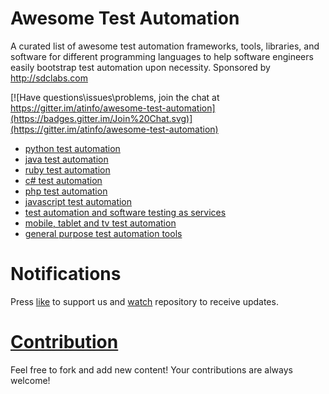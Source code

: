 # Awesome Test Automation

A curated list of awesome test automation frameworks, tools, libraries, and software for different programming languages to help software engineers easily bootstrap test automation upon necessity. Sponsored by http://sdclabs.com

[![Have questions\issues\problems, join the chat at https://gitter.im/atinfo/awesome-test-automation](https://badges.gitter.im/Join%20Chat.svg)](https://gitter.im/atinfo/awesome-test-automation)

* [python test automation](https://github.com/atinfo/awesome-test-automation/blob/master/python-test-automation.md) 
* [java test automation](https://github.com/atinfo/awesome-test-automation/blob/master/java-test-automation.md) 
* [ruby test automation](https://github.com/atinfo/awesome-test-automation/blob/master/ruby-test-automation.md) 
* [c# test automation](https://github.com/atinfo/awesome-test-automation/blob/master/c%23-test-automation.md) 
* [php test automation](https://github.com/atinfo/awesome-test-automation/blob/master/php-test-automation.md) 
* [javascript test automation](https://github.com/atinfo/awesome-test-automation/blob/master/javascript-test-automation.md) 
* [test automation and software testing as services](https://github.com/atinfo/awesome-test-automation/blob/master/automation-and-testing-as-service.md) 
* [mobile, tablet and tv test automation](https://github.com/atinfo/awesome-test-automation/blob/master/mobile-test-automation.md)
* [general purpose test automation tools](https://github.com/atinfo/awesome-test-automation/blob/master/general-purpose-test-automation-tools.md)

# Notifications
Press [like](https://github.com/atinfo/awesome-test-automation/stargazers) to support us and [watch](https://github.com/atinfo/awesome-test-automation/subscription) repository to receive updates.

# [Contribution](https://github.com/atinfo/awesome-test-automation/blob/master/CONTRIBUTING.md)

Feel free to fork and add new content! Your contributions are always welcome! 
